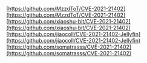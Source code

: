 [https://github.com/MzzdToT/CVE-2021-21402](https://github.com/MzzdToT/CVE-2021-21402)
[https://github.com/xiaoshu-bit/CVE-2021-21402](https://github.com/xiaoshu-bit/CVE-2021-21402)
[https://github.com/jiaocoll/CVE-2021-21402-Jellyfin](https://github.com/jiaocoll/CVE-2021-21402-Jellyfin)
[https://github.com/somatrasss/CVE-2021-21402](https://github.com/somatrasss/CVE-2021-21402)
